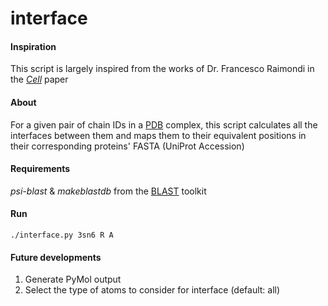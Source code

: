 # interface

#### Inspiration
This script is largely inspired from the works of Dr. Francesco Raimondi in the *[Cell](https://pubmed.ncbi.nlm.nih.gov/31160049/)* paper

#### About
For a given pair of chain IDs in a [PDB](https://www.rcsb.org/) complex, this script calculates all the interfaces between them and maps them to their equivalent positions in their corresponding proteins' FASTA (UniProt Accession)

#### Requirements
*psi-blast* & *makeblastdb* from the [BLAST](https://www.ncbi.nlm.nih.gov/books/NBK279690/) toolkit

#### Run
```
./interface.py 3sn6 R A
```
#### Future developments
1. Generate PyMol output
2. Select the type of atoms to consider for interface (default: all)
